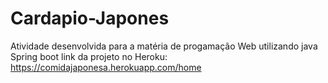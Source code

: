 # Cardapio-Japones
Atividade desenvolvida para a matéria de progamação Web utilizando java Spring boot 
link da projeto no Heroku: https://comidajaponesa.herokuapp.com/home
